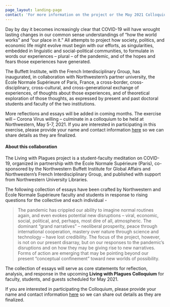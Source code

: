 ```yaml
---
page_layout: landing-page
contact: 'For more information on the project or the May 2021 Colloquium, please contact Audrey Celine Laurence Nicolaides - [acn1118@ads.northwestern.edu](mailto:acn1118@ads.northwestern.edu)'
---
```


Day by day it becomes increasingly clear that COVID-19 will have wrought lasting changes in our common sense understandings of “how the world works” and “our place in it.” All attempts to project how society, politics, and economic life might evolve must begin with our efforts, as singularities, embedded in linguistic and social-political communities, to formulate in words our experiences – plural – of the pandemic, and of the hopes and fears those experiences have generated. 

The Buffett Institute, with the French Interdisciplinary Group, has inaugurated, in collaboration with Northwestern’s partner university, the École Normale Supérieure of Paris, France, a cross-border, cross-disciplinary, cross-cultural, and cross-generational exchange of experiences, of thoughts about those experiences, and of theoretical exploration of those thoughts, as expressed by present and past doctoral students and faculty of the two institutions. 

More reflections and essays will be added in coming months. The exercise will – Corona Virus willing – culminate in a colloquium to be held at Northwestern, May 5-7, 2021. If you are interested in participating in this exercise, please provide your name and contact information [here](#) so we can share details as they are finalized.

#### About this collaboration

The Living with Plagues project is a student-faculty meditation on COVID-19, organized in partnership with the École Normale Supérieure (Paris), co-sponsored by the Northwestern Buffett Institute for Global Affairs and Northwestern’s French Interdisciplinary Group, and published with support from Northwestern University Libraries.  

The following collection of essays have been crafted by Northwestern and École Normale Supérieure faculty and students in response to rising questions for the collective and each individual -  

> The pandemic has crippled our ability to imagine normal routines again, and even evokes potential new disruptions – viral, economic, social, political, and, perhaps, most dire of all, atmospheric. The dominant “grand narratives” – neoliberal prosperity, peace through international cooperation, mastery over nature through science and technology – have lost credibility. The focus of the project, however, is not on our present disarray, but on our responses to the pandemic’s disruptions and on how they may be giving rise to new narratives. Forms of action are emerging that may be pointing beyond our present “conceptual confinement” toward new worlds of possibility.

The collection of essays will serve as core statements for reflection, analysis, and response in the upcoming **Living with Plagues Colloquium** for faculty, students, and guests scheduled for May 2021. 

If you are interested in participating the Colloquium, please provide your name and contact information [here](#) so we can share out details as they are finalized. 

